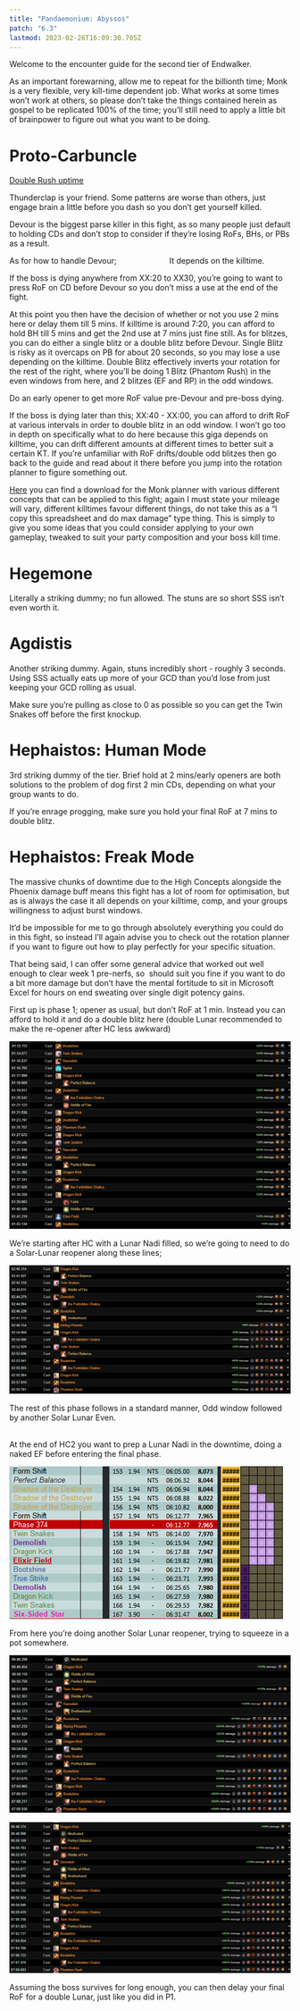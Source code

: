 ```yaml
---
title: "Pandaemonium: Abyssos"
patch: "6.3"
lastmod: 2023-02-26T16:09:30.705Z
---
```

Welcome to the encounter guide for the second tier of Endwalker.

As an important forewarning, allow me to repeat for the billionth time; Monk is a very flexible, very kill-time dependent job. What works at some times won’t work at others, so please don’t take the things contained herein as gospel to be replicated 100% of the time; you’ll still need to apply a little bit of brainpower to figure out what you want to be doing.

# Proto-Carbuncle

[Double Rush uptime](https://youtu.be/Sil2R3Ge1VA)

Thunderclap is your friend. Some patterns are worse than others, just engage brain a little before you dash so you don’t get yourself killed.



Devour is the biggest parse killer in this fight, as so many people just default to holding CDs and don’t stop to consider if they’re losing RoFs, BHs, or PBs as a result.



As for how to handle Devour;                        It depends on the killtime.



If the boss is dying anywhere from XX:20 to XX30, you’re going to want to press RoF on CD before Devour so you don’t miss a use at the end of the fight.

At this point you then have the decision of whether or not you use 2 mins here or delay them till 5 mins. If killtime is around 7:20, you can afford to hold BH till 5 mins and get the 2nd use at 7 mins just fine still. As for blitzes, you can do either a single blitz or a double blitz before Devour. Single Blitz is risky as it overcaps on PB for about 20 seconds, so you may lose a use depending on the killtime. Double Blitz effectively inverts your rotation for the rest of the right, where you’ll be doing 1 Blitz (Phantom Rush) in the even windows from here, and 2 blitzes (EF and RP) in the odd windows.

Do an early opener to get more RoF value pre-Devour and pre-boss dying.



If the boss is dying later than this; XX:40 - XX:00, you can afford to drift RoF at various intervals in order to double blitz in an odd window. I won’t go too in depth on specifically what to do here because this giga depends on killtime, you can drift different amounts at different times to better suit a certain KT. If you’re unfamiliar with RoF drifts/double odd blitzes then go back to the guide and read about it there before you jump into the rotation planner to figure something out.



[Here](https://drive.google.com/drive/folders/1ShFOD6picbcStBfkFuEkld0cVmUyVo1H?usp=sharing) you can find a download for the Monk planner with various different concepts that can be applied to this fight; again I must state your mileage will vary, different killtimes favour different things, do not take this as a “I copy this spreadsheet and do max damage” type thing. This is simply to give you some ideas that you could consider applying to your own gameplay, tweaked to suit your party composition and your boss kill time.



# Hegemone

Literally a striking dummy; no fun allowed. The stuns are so short SSS isn’t even worth it.



# Agdistis

Another striking dummy. Again, stuns incredibly short - roughly 3 seconds. Using SSS actually eats up more of your GCD than you’d lose from just keeping your GCD rolling as usual.

Make sure you’re pulling as close to 0 as possible so you can get the Twin Snakes off before the first knockup.



# Hephaistos: Human Mode

3rd striking dummy of the tier. Brief hold at 2 mins/early openers are both solutions to the problem of dog first 2 min CDs, depending on what your group wants to do.

If you’re enrage progging, make sure you hold your final RoF at 7 mins to double blitz.



# Hephaistos: Freak Mode

The massive chunks of downtime due to the High Concepts alongside the Phoenix damage buff means this fight has a lot of room for optimisation, but as is always the case it all depends on your killtime, comp, and your groups willingness to adjust burst windows.



It’d be impossible for me to go through absolutely everything you could do in this fight, so instead I’ll again advise you to check out the rotation planner if you want to figure out how to play perfectly for your specific situation. 

That being said, I can offer some general advice that worked out well enough to clear week 1 pre-nerfs, so  should suit you fine if you want to do a bit more damage but don’t have the mental fortitude to sit in Microsoft Excel for hours on end sweating over single digit potency gains.



First up is phase 1; opener as usual, but don’t RoF at 1 min. Instead you can afford to hold it and do a double blitz here (double Lunar recommended to make the re-opener after HC less awkward)

![](/img/mnkbyssos1.png)

We’re starting after HC with a Lunar Nadi filled, so we’re going to need to do a Solar-Lunar reopener along these lines;

![](/img/mnkbyssos2.png)

The rest of this phase follows in a standard manner, Odd window followed by another Solar Lunar Even.

\
At the end of HC2 you want to prep a Lunar Nadi in the downtime, doing a naked EF before entering the final phase.

![](/img/mnkbyssos3.png)

From here you’re doing another Solar Lunar reopener, trying to squeeze in a pot somewhere.

![](/img/mnkbyssos4.png)

![](/img/mnkbyssos5.png)

Assuming the boss survives for long enough, you can then delay your final RoF for a double Lunar, just like you did in P1.